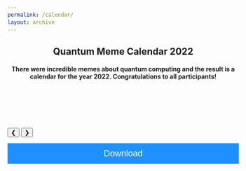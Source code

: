 ```yaml
---
permalink: /calendar/
layout: archive
---
```


<link href="/assets/css/areas.css" rel="stylesheet" type="text/css">
<link rel="stylesheet" href="http://netdna.bootstrapcdn.com/font-awesome/4.7.0/css/font-awesome.min.css">
<link rel="stylesheet" href="http://netdna.bootstrapcdn.com/bootstrap/3.3.7/css/bootstrap.min.css">
<link href="http://www.jqueryscript.net/css/jquerysctipttop.css" rel="stylesheet" type="text/css">
<link rel="stylesheet" href="https://www.w3schools.com/w3css/4/w3.css">

<script src="https://cdn.mathjax.org/mathjax/latest/MathJax.js?config=TeX-AMS-MML_HTMLorMML" type="text/javascript"></script>
<style>
.button {
  background-color: #4CAF50; /* Green */
  border: none;
  color: white;
  padding: 16px 32px;
  text-align: center;
  text-decoration: none;
  display: inline-block;
  font-size: 16px;
  margin: 4px 2px;
  transition-duration: 0.4s;
  cursor: pointer;
}

.qontributor {
  background-color: white;
  color: black;
  border: 2px solid #6d2f15;
  width: 48%;
}
.qontributor:hover {
  background-color: #6d2f15;
  color: white;
  width: 48%;
}


.qurator {
  background-color: white;
  color: black;
  border: 2px solid #005853;
  width: 48%;
}
.qurator:hover {
  background-color: #005853;
  color: white;
  width: 48%;
}

* {
  box-sizing: border-box;
}

.column {
  float: left;
  width: 50%;
  padding: 5px;
}

/* Clearfix (clear floats) */
.row::after {
  content: "";
  clear: both;
  display: table;
}

.page__footer {color: #FFFFFF;font-size: 16px;}
.site-logo img {
  max-height: 4rem;
}

.page__footer-copyright {
  font-size: 20px;
}


div p{
text-align: justify;”
}
	
.archive{
display: flex;
align-items: center;
flex-direction: column;
}	
	


div.container {
  text-align: center;
  padding: 10px 20px;
}

.mySlides {display:none;}



.btn {
  background-color: DodgerBlue;
  border: none;
  color: white;
  padding: 12px 30px;
  cursor: pointer;
  font-size: 20px;
}

/* Darker background on mouse-over */
.btn:hover {
  background-color: RoyalBlue;
}
</style>
<!-- Header -->
<header class="w3-display-container w3-content w3-wide" id="home">
<div class="w3-container w3-padding-32" id="projects" style="width: 55vw;">
    <h2 class="w3-border-bottom w3-border-light-grey w3-padding-16">Quantum Meme Calendar 2022</h2>
    <h4>There were incredible memes about quantum computing and the result is a calendar for the year 2022. Congratulations to all participants!</h4>
  </div>
<br> <br>
</header>


<div class="w3-content w3-display-container">
<div class="mySlides">
  <a href="https://qartgen.herokuapp.com/"><img src="/assets/images/calendar_2022/cover_2022.svg" style="width:100%"></a>
  <div lass="container">
  <p>Author :  Samantha Lang</p>
  </div>
</div>


<div class="mySlides">
  <img  src="/assets/images/calendar_2022/january_2022.png" style="width:100%">
  <div class="container">
  <p>Author :  Lucas Arenstein</p>
  </div>
</div>

<div class="mySlides">
  <a href="https://youtu.be/APx-WCMRKzg"><img src="/assets/images/calendar_2022/february_2022.svg" style="width:100%"></a>
  <div class="container">
  <p >Author :  Lia Yeh</p>
  </div>
</div>


<div class=" mySlides">
  <img src="/assets/images/calendar_2022/march_2022.png" style="width:100%">
  <div class="container">
  <p >Author :  Adam Palmer </p>
  </div>
</div>



<div class="mySlides">
  <img src="/assets/images/calendar_2022/april_2022.png" style="width:100%">
  <div class="container">
  <p>Author :  Luciano Bello</p>
  </div>
</div>  
  

<div class="mySlides">
  <img  src="/assets/images/calendar_2022/may_2022.png" style="width:100%">
  <div class="container">
  <p>Author :  Samantha Lang</p>
  </div>
</div>  


<div class="mySlides">
  <img  src="/assets/images/calendar_2022/june_2022.png" style="width:100%">
  <div class="container">
  <p>Author :  Ioannis Theodonis</p>
  </div>
</div>  

<div class="mySlides">
  <img src="/assets/images/calendar_2022/july_2022.png" style="width:100%">
  <div class="container">
  <p>Author :  Alberto Maldonado Romo</p>
  </div>
</div>  

<div class="mySlides">
  <img  src="/assets/images/calendar_2022/august_2022.png" style="width:100%">
  <div class="container">
  <p>Author :  Martin Hayhurst Appel</p>
  </div>
</div>  


<div class="mySlides">
  <img src="/assets/images/calendar_2022/september_2022.png" style="width:100%">
  <div class="container">
  <p>Author :  Haytham Rahman</p>
  </div>
</div>  

<div class="mySlides">
  <img src="/assets/images/calendar_2022/october_2022.png" style="width:100%">
  <div class="container">
  <p>Author :  Minh Pham</p>
  </div>
</div>  


<div class="mySlides">
  <img  src="/assets/images/calendar_2022/november_2022.png" style="width:100%">
  <div class="container">
  <p>Author :  Minh Pham</p>
  </div>
</div>  


<div class="mySlides">
  <img src="/assets/images/calendar_2022/december_2022.png" style="width:100%">
  <div class="container">
  <p>Author :  Misty Wahl</p>
  </div>
</div>  





<button class="w3-button w3-black w3-display-left" onclick="plusDivs(-1)">&#10094;</button>
<button class="w3-button w3-black w3-display-right" onclick="plusDivs(1)">&#10095;</button>
</div>

<div class="w3-container w3-padding-32" id="projects" style="width: 55vw;">

<a href="/assets/documents/calendar.pdf" download="GFG">
<button class="btn" style="width:100%"><i class="fa fa-download"></i> Download</button>
</a>
</div>


<script>
var slideIndex = 1;
showDivs(slideIndex);

function plusDivs(n) {
  showDivs(slideIndex += n);
}

function showDivs(n) {
  var i;
  var x = document.getElementsByClassName("mySlides");
  if (n > x.length) {slideIndex = 1}
  if (n < 1) {slideIndex = x.length}
  for (i = 0; i < x.length; i++) {
    x[i].style.display = "none";  
  }
  x[slideIndex-1].style.display = "block";  
}
</script>
<!-- End page content -->
